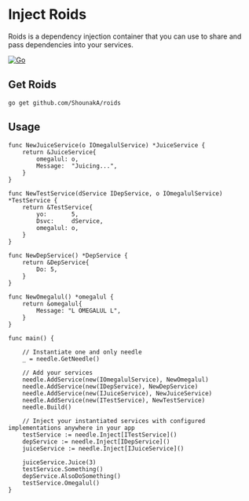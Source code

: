 # Inject Roids

Roids is a dependency injection container that you can use to share and pass dependencies into your services.

[![Go](https://github.com/ShounakA/roids/actions/workflows/build-test.yml/badge.svg)](https://github.com/ShounakA/roids/actions/workflows/build-test.yml)

## Get Roids

```
go get github.com/ShounakA/roids
```

## Usage

```golang
func NewJuiceService(o IOmegalulService) *JuiceService {
	return &JuiceService{
		omegalul: o,
		Message:  "Juicing...",
	}
}

func NewTestService(dService IDepService, o IOmegalulService) *TestService {
	return &TestService{
		yo:       5,
		Dsvc:     dService,
		omegalul: o,
	}
}

func NewDepService() *DepService {
	return &DepService{
		Do: 5,
	}
}

func NewOmegalul() *omegalul {
	return &omegalul{
		Message: "L OMEGALUL L",
	}
}

func main() {

    // Instantiate one and only needle
	_ = needle.GetNeedle()

    // Add your services
	needle.AddService(new(IOmegalulService), NewOmegalul)
	needle.AddService(new(IDepService), NewDepService)
	needle.AddService(new(IJuiceService), NewJuiceService)
	needle.AddService(new(ITestService), NewTestService)
	needle.Build()

    // Inject your instantiated services with configured implementations anywhere in your app
	testService := needle.Inject[ITestService]()
	depService := needle.Inject[IDepService]()
	juiceService := needle.Inject[IJuiceService]()

	juiceService.Juice(3)
	testService.Something()
	depService.AlsoDoSomething()
	testService.Omegalul()
}
```